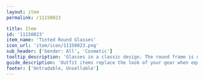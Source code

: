 ```yaml
---
layout: item
permalink: /11150023

title: Item
id: '11150023'
item_name: 'Tinted Round Glasses'
icon_url: 'item/icon/11150023.png'
sub_header: ['Gender: All', 'Cosmetic']
tooltip_description: 'Glasses in a classic design. The round frame is quite charming.'
guide_description: 'Outfit items replace the look of your gear when equipped.'
footer: ['Untradable, Unsellable']
---
```

